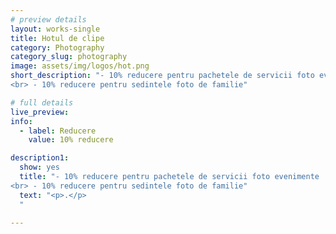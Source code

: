 ```yaml
---
# preview details
layout: works-single
title: Hotul de clipe
category: Photography
category_slug: photography
image: assets/img/logos/hot.png
short_description: "- 10% reducere pentru pachetele de servicii foto evenimente
<br> - 10% reducere pentru sedintele foto de familie"

# full details
live_preview:
info:
  - label: Reducere
    value: 10% reducere

description1:
  show: yes
  title: "- 10% reducere pentru pachetele de servicii foto evenimente
<br> - 10% reducere pentru sedintele foto de familie"
  text: "<p>.</p>
  "

---
```

